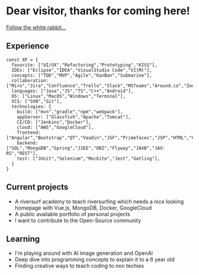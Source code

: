 # Dear visitor, thanks for coming here!

[Follow the white rabbit...](https://dr4gon.io/)

## Experience

```
const XP = {
  favorite: ["UI/UX","Refactoring","Prototyping","KISS"],
  IDEs: ["Eclipse","IDEA","VisualStudio Code","VI(M)"],
  concepts: ["TDD","MVP","Agile","KanBan","Submarine"],
  collaboration: ["Miro","Jira","Confluence","Trello","Slack","MSTeams","Around.co","Zoom"],
  languages: ["Java","JS","TS","C++","Android"],
  OS: ["Linux","MacOS","Windows","Terminal"],
  VCS: ["SVN","Git"],
  technologies: {
    build: ["mvn","gradle","npm","webpack"],
    appServer: ["Glassfish","Apache","Tomcat"],
    CI/CD: ["Jenkins","Docker"],
    cloud: ["AWS","GoogleCloud"],
    frontend: ["Angular","Bootstrap","QT","Vaadin","JSF","Primefaces","JSP","HTML","CSS","SASS","jQuery"],
    backend: ["SQL","MongoDB","Spring","J2EE","DBZ","Flyway","JAXB","JAX-RS","REST"],
    test: ["JUnit","Selenium","Mockito","Jest","Gatling"],
  }
}
```

## Current projects

* A riversurf academy to teach riversurfing which needs a nice looking homepage with Vue.js, MongoDB, Docker, GoogleCloud
* A public available portfolio of personal projects
* I want to contribute to the Open-Source community 

## Learning

* I'm playing around with AI image generation and OpenAI 
* Deep dive into programming concepts to explain it to a 6 year old
* Finding creative ways to teach coding to non techies
